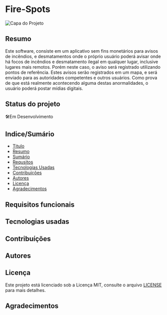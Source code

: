 # Fire-Spots

![Capa do Projeto](https://imgur.com/2yjp7iq)

## Resumo

Este software, consiste em um aplicativo sem fins monetários para avisos de incêndios, e desmatamentos onde o próprio usuário poderá avisar onde há focos de incêndios e desmatamento ilegal em qualquer lugar, inclusive lugares mais remotos. Porém neste caso, o aviso será registrado utilizando pontos de referência. Estes avisos serão registrados em um mapa, e será enviado para as autoridades competentes e outros usuários. Como prova de que está realmente acontecendo alguma destas anormalidades, o usuário poderá postar mídias digitais.


<h2>Status do projeto</h2>

:hammer_and_wrench:Em Desenvolvimento

## Indice/Sumário


* [Titulo](#Fire-Spots)
* [Resumo](#Resumo)
* [Sumário](#Indice/Sumário)
* [Requsitos](#Requisitos-funcionais)
* [Tecnologias Usadas](#Tecnologias-Usadas)
* [Contribuíções](#Contribuíções)
* [Autores](#Autores)
* [Licença](#Licença)
* [Agradecimentos](#Agradecimentos)




## Requisitos funcionais


## Tecnologias usadas


## Contribuíções


## Autores


## Licença

Este projeto está licenciado sob a Licença MIT,  consulte o arquivo [LICENSE](LICENSE) para mais detalhes.

## Agradecimentos

